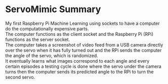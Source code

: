 # ServoMimic Summary
My first Raspberry Pi Machine Learning using sockets to have a computer do the computationally expensive parts. <br>
The computer functions as the client socket and the Raspberry Pi (RPi) functions as the server socket. <br>
The computer takes a screenshot of video feed from a USB camera directly over the servo when it has fully turned out and the RPi sends the computer the angle of the servo, which is randomized.<br>
It eventually learns what images correspond to each angle and every certain episodes a testing cycle is done where the servo under the camera turns then the computer sends its predicted angle to the RPi to turn the second servo.
